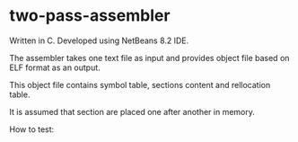 # two-pass-assembler

Written in C. Developed using NetBeans 8.2 IDE. 


The assembler takes one text file as input and provides object file based on ELF format as an output.



This object file contains symbol table, sections content and rellocation table. 



It is assumed that section are placed one after another in memory.

How to test: 
